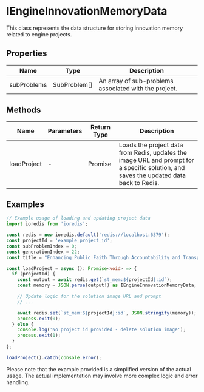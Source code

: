 # IEngineInnovationMemoryData

This class represents the data structure for storing innovation memory related to engine projects.

## Properties

| Name          | Type   | Description               |
|---------------|--------|---------------------------|
| subProblems   | SubProblem[] | An array of sub-problems associated with the project. |

## Methods

| Name       | Parameters        | Return Type | Description                 |
|------------|-------------------|-------------|-----------------------------|
| loadProject | - | Promise<void> | Loads the project data from Redis, updates the image URL and prompt for a specific solution, and saves the updated data back to Redis. |

## Examples

```typescript
// Example usage of loading and updating project data
import ioredis from 'ioredis';

const redis = new ioredis.default('redis://localhost:6379');
const projectId = 'example_project_id';
const subProblemIndex = 0;
const generationIndex = 22;
const title = "Enhancing Public Faith Through Accountability and Transparency in Government";

const loadProject = async (): Promise<void> => {
  if (projectId) {
    const output = await redis.get(`st_mem:${projectId}:id`);
    const memory = JSON.parse(output!) as IEngineInnovationMemoryData;

    // Update logic for the solution image URL and prompt
    // ...

    await redis.set(`st_mem:${projectId}:id`, JSON.stringify(memory));
    process.exit(0);
  } else {
    console.log('No project id provided - delete solution image');
    process.exit(1);
  }
};

loadProject().catch(console.error);
```

Please note that the example provided is a simplified version of the actual usage. The actual implementation may involve more complex logic and error handling.